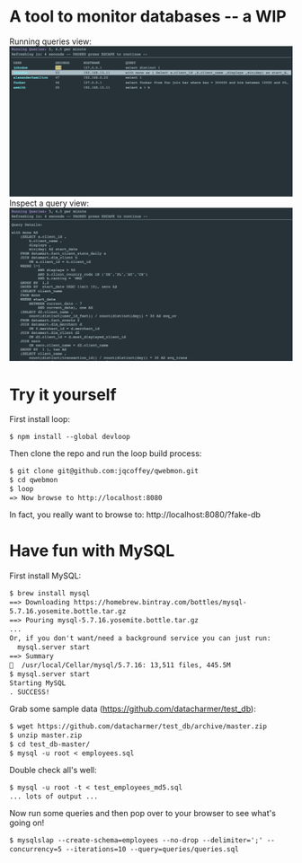 # A tool to monitor databases -- a WIP
Running queries view:
![Alt text](/running-queries.png?raw=true "An example of the fake-db store")
Inspect a query view:
![Alt text](/inspect-query.png?raw=true "An example of the fake-db store")
# Try it yourself
First install loop:
```
$ npm install --global devloop
```
Then clone the repo and run the loop build process:
```
$ git clone git@github.com:jqcoffey/qwebmon.git
$ cd qwebmon
$ loop
=> Now browse to http://localhost:8080
```
In fact, you really want to browse to: http://localhost:8080/?fake-db

# Have fun with MySQL
First install MySQL:
```
$ brew install mysql
==> Downloading https://homebrew.bintray.com/bottles/mysql-5.7.16.yosemite.bottle.tar.gz
==> Pouring mysql-5.7.16.yosemite.bottle.tar.gz
...
Or, if you don't want/need a background service you can just run:
  mysql.server start
==> Summary
🍺  /usr/local/Cellar/mysql/5.7.16: 13,511 files, 445.5M
$ mysql.server start
Starting MySQL
. SUCCESS!
```
Grab some sample data (https://github.com/datacharmer/test_db):
```
$ wget https://github.com/datacharmer/test_db/archive/master.zip
$ unzip master.zip
$ cd test_db-master/
$ mysql -u root < employees.sql
```
Double check all's well:
```
$ mysql -u root -t < test_employees_md5.sql
... lots of output ...
```
Now run some queries and then pop over to your browser to see what's going on!
```
$ mysqlslap --create-schema=employees --no-drop --delimiter=';' --concurrency=5 --iterations=10 --query=queries/queries.sql
```
